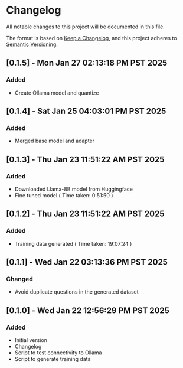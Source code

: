 <!-- markdownlint-disable MD024 -->
# Changelog

All notable changes to this project will be documented in this file.

The format is based on [Keep a Changelog](https://keepachangelog.com/en/1.0.0/),
and this project adheres to [Semantic Versioning](https://semver.org/spec/v2.0.0.html).

## [0.1.5] - Mon Jan 27 02:13:18 PM PST 2025

### Added

- Create Ollama model and quantize


## [0.1.4] - Sat Jan 25 04:03:01 PM PST 2025

### Added

- Merged base  model and adapter


## [0.1.3] - Thu Jan 23 11:51:22 AM PST 2025

### Added

- Downloaded Llama-8B model from Huggingface
- Fine tuned model ( Time taken: 0:51:50 )


## [0.1.2] - Thu Jan 23 11:51:22 AM PST 2025

### Added

- Training data generated ( Time taken: 19:07:24 )


## [0.1.1] - Wed Jan 22 03:13:36 PM PST 2025

### Changed

- Avoid duplicate questions in the generated dataset


## [0.1.0] - Wed Jan 22 12:56:29 PM PST 2025

### Added

- Initial version
- Changelog
- Script to test connectivity to Ollama
- Script to generate training data


